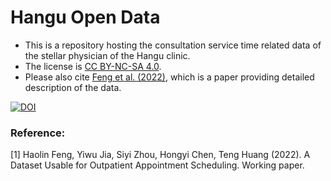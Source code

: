 # Hangu Open Data
* This is a repository hosting the consultation service time related data of the stellar physician of the Hangu clinic. 
* The license is [CC BY-NC-SA 4.0](https://creativecommons.org/licenses/by-nc-sa/4.0/).
* Please also cite [Feng et al. (2022)](#1), which is a paper providing detailed description of the data.

[![DOI](https://zenodo.org/badge/575016766.svg)](https://zenodo.org/badge/latestdoi/575016766)

### Reference:
<a id = "1"> [1] </a >Haolin Feng, Yiwu Jia, Siyi Zhou, Hongyi Chen, Teng Huang (2022). A Dataset Usable for Outpatient Appointment Scheduling. Working paper. 
  